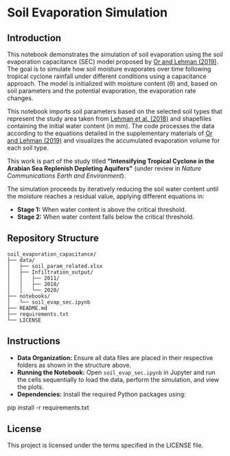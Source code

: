 # Soil Evaporation Simulation

## Introduction
This notebook demonstrates the simulation of soil evaporation using the soil evaporation capacitance (SEC) model proposed by [Or and Lehman (2019)](https://doi.org/10.1029/2018WR024050). The goal is to simulate how soil moisture evaporates over time following tropical cyclone rainfall under different conditions using a capacitance approach. The model is initialized with moisture content (θ) and, based on soil parameters and the potential evaporation, the evaporation rate changes.

This notebook imports soil parameters based on the selected soil types that represent the study area taken from [Lehman et al. (2018)](http://dx.doi.org/10.1029/2018GL078803) and shapefiles containing the initial water content (in mm). The code processes the data according to the equations detailed in the supplementary materials of [Or and Lehman (2019)](https://doi.org/10.1029/2018WR024050) and visualizes the accumulated evaporation volume for each soil type.

This work is part of the study titled **"Intensifying Tropical Cyclone in the Arabian Sea Replenish Depleting Aquifers"** (under review in *Nature Communications Earth and Environment*).

The simulation proceeds by iteratively reducing the soil water content until the moisture reaches a residual value, applying different equations in:
- **Stage 1:** When water content is above the critical threshold.
- **Stage 2:** When water content falls below the critical threshold.

## Repository Structure

```
soil_evaporation_capacitance/
├── data/
│   ├── soil_param_related.xlsx
│   ├── Infiltration_output/
│   │   ├── 2011/
│   │   ├── 2018/
│   │   └── 2020/
├── notebooks/
│   └── soil_evap_sec.ipynb
├── README.md
├── requirements.txt
└── LICENSE

```

## Instructions
- **Data Organization:** Ensure all data files are placed in their respective folders as shown in the structure above.
- **Running the Notebook:** Open `soil_evap_sec.ipynb` in Jupyter and run the cells sequentially to load the data, perform the simulation, and view the plots.
- **Dependencies:** Install the required Python packages using:

pip install -r requirements.txt


## License
This project is licensed under the terms specified in the LICENSE file.

